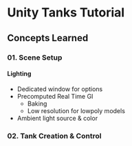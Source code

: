 # Unity Tanks Tutorial
## Concepts Learned
### 01. Scene Setup
#### Lighting
* Dedicated window for options
* Precomputed Real Time GI
    * Baking
    * Low resolution for lowpoly models
* Ambient light source & color

### 02. Tank Creation & Control
